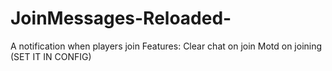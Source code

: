 # JoinMessages-Reloaded-
A notification when players join
Features:
 Clear chat on join
 Motd on joining (SET IT IN CONFIG)
